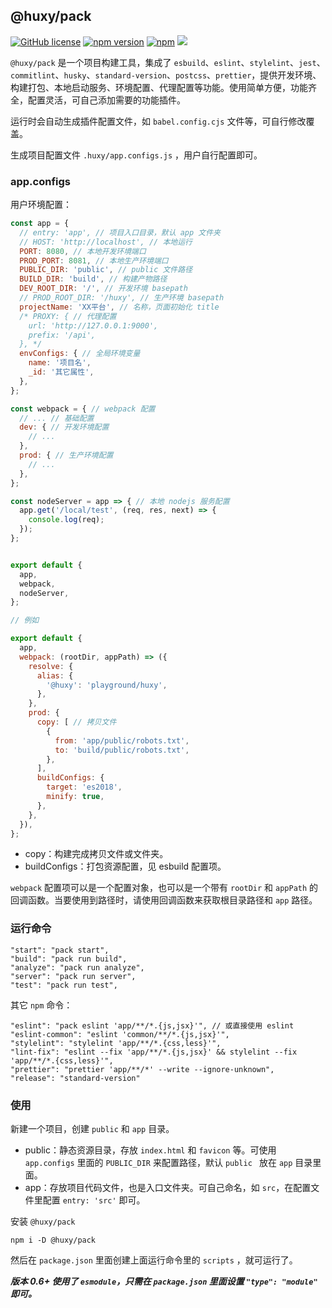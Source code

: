 ## @huxy/pack

[![GitHub license](https://img.shields.io/badge/license-MIT-blue.svg)](https://github.com/ahyiru/pack/blob/develop/LICENSE)
[![npm version](https://img.shields.io/npm/v/@huxy/pack.svg)](https://www.npmjs.com/package/@huxy/pack)
[![npm](https://img.shields.io/npm/dt/@huxy/pack)](https://www.npmjs.com/package/@huxy/pack)
[![](https://img.shields.io/badge/blog-ihuxy-blue.svg)](http://ihuxy.com/)

`@huxy/pack` 是一个项目构建工具，集成了 `esbuild`、`eslint`、`stylelint`、`jest`、`commitlint`、`husky`、`standard-version`、`postcss`、`prettier`，提供开发环境、构建打包、本地启动服务、环境配置、代理配置等功能。使用简单方便，功能齐全，配置灵活，可自己添加需要的功能插件。

运行时会自动生成插件配置文件，如 `babel.config.cjs` 文件等，可自行修改覆盖。

生成项目配置文件 `.huxy/app.configs.js` ，用户自行配置即可。

### app.configs

用户环境配置：

```javascript
const app = {
  // entry: 'app', // 项目入口目录，默认 app 文件夹
  // HOST: 'http://localhost', // 本地运行
  PORT: 8080, // 本地开发环境端口
  PROD_PORT: 8081, // 本地生产环境端口
  PUBLIC_DIR: 'public', // public 文件路径
  BUILD_DIR: 'build', // 构建产物路径
  DEV_ROOT_DIR: '/', // 开发环境 basepath
  // PROD_ROOT_DIR: '/huxy', // 生产环境 basepath
  projectName: 'XX平台', // 名称，页面初始化 title
  /* PROXY: { // 代理配置
    url: 'http://127.0.0.1:9000',
    prefix: '/api',
  }, */
  envConfigs: { // 全局环境变量
    name: '项目名',
    _id: '其它属性',
  },
};

const webpack = { // webpack 配置
  // ... // 基础配置
  dev: { // 开发环境配置
    // ...
  },
  prod: { // 生产环境配置
    // ...
  },
};

const nodeServer = app => { // 本地 nodejs 服务配置
  app.get('/local/test', (req, res, next) => {
    console.log(req);
  });
};


export default {
  app,
  webpack,
  nodeServer,
};

// 例如

export default {
  app,
  webpack: (rootDir, appPath) => ({
    resolve: {
      alias: {
        '@huxy': 'playground/huxy',
      },
    },
    prod: {
      copy: [ // 拷贝文件
        {
          from: 'app/public/robots.txt',
          to: 'build/public/robots.txt',
        },
      ],
      buildConfigs: {
        target: 'es2018',
        minify: true,
      },
    },
  }),
};
```

- copy：构建完成拷贝文件或文件夹。
- buildConfigs：打包资源配置，见 esbuild 配置项。

`webpack` 配置项可以是一个配置对象，也可以是一个带有 `rootDir` 和 `appPath` 的回调函数。当要使用到路径时，请使用回调函数来获取根目录路径和 `app` 路径。

### 运行命令

```
"start": "pack start",
"build": "pack run build",
"analyze": "pack run analyze",
"server": "pack run server",
"test": "pack run test",
```

其它 `npm` 命令：

```
"eslint": "pack eslint 'app/**/*.{js,jsx}'", // 或直接使用 eslint
"eslint-common": "eslint 'common/**/*.{js,jsx}'",
"stylelint": "stylelint 'app/**/*.{css,less}'",
"lint-fix": "eslint --fix 'app/**/*.{js,jsx}' && stylelint --fix 'app/**/*.{css,less}'",
"prettier": "prettier 'app/**/*' --write --ignore-unknown",
"release": "standard-version"
```

### 使用

新建一个项目，创建 `public` 和 `app` 目录。

- public：静态资源目录，存放 `index.html` 和 `favicon` 等。可使用 `app.configs` 里面的 `PUBLIC_DIR` 来配置路径，默认 `public ` 放在 `app` 目录里面。
- app：存放项目代码文件，也是入口文件夹。可自己命名，如 `src`，在配置文件里配置 `entry: 'src'` 即可。

安装 `@huxy/pack`

```
npm i -D @huxy/pack
```

然后在 `package.json` 里面创建上面运行命令里的 `scripts` ，就可运行了。

***版本 0.6+ 使用了 `esmodule`，只需在 `package.json` 里面设置 `"type": "module"` 即可。***